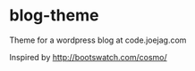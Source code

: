 blog-theme
==========

Theme for a wordpress blog at code.joejag.com

Inspired by http://bootswatch.com/cosmo/
